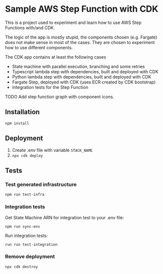 # Sample AWS Step Function with CDK

This is a project used to experiment and learn how to use AWS Step Functions with/and CDK.

The logic of the app is mostly stupid, the components chosen (e.g. Fargate) does not make sense in most of the cases. They are chosen to experiment how to use different components.

The CDK app contains at least the following cases

* State machine with parallel execution, branching and some retries
* Typescript lambda step with dependencies, built and deployed with CDK
* Python lambda step with dependencies, built and deployed with CDK
* Fargate Step, deployed with CDK (uses ECR created by CDK bootstrap)
* Integration tests for the Step Function

TODO Add step function graph with component icons.

## Installation

`npm install`

## Deployment

1. Create .env file with variable `STACK_NAME`
2. `npx cdk deploy`

## Tests

### Test generated infrastructure

`npm run test-infra`

### Integration tests

Get State Machine ARN for integration test to your .env file:

`npm run sync-env`

Run integration tests:

`run run test-integration`

### Remove deployment

`npx cdk destroy`
